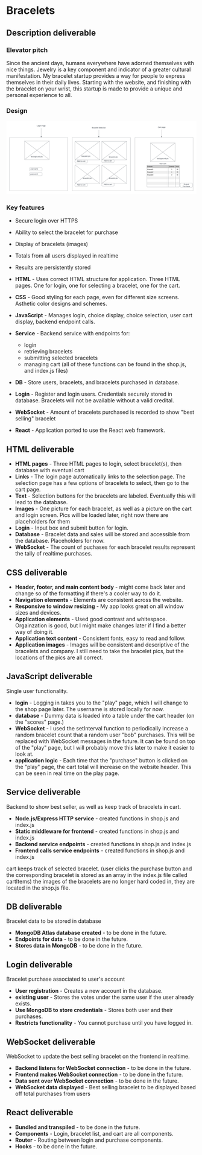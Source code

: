 # Bracelets

## Description deliverable

### Elevator pitch

Since the ancient days, humans everywhere have adorned themselves with nice things. Jewelry is a key component and indicator of a greater cultural manifestation. My bracelet startup provides a way for people to express themselves in their daily lives. Starting with the website, and finishing with the bracelet on your wrist, this startup is made to provide a unique and personal experience to all. 

### Design

![Mock](braceletdiagram.png)

### Key features

- Secure login over HTTPS
- Ability to select the bracelet for purchase
- Display of bracelets (images)
- Totals from all users displayed in realtime
- Results are persistently stored

- **HTML** - Uses correct HTML structure for application. Three HTML pages. One for login, one for selecting a bracelet, one for the cart.
- **CSS** - Good styling for each page, even for different size screens. Asthetic color designs and schemes. 
- **JavaScript** - Manages login, choice display, choice selection, user cart display, backend endpoint calls.
- **Service** - Backend service with endpoints for:
  - login
  - retrieving bracelets
  - submitting selected bracelets
  - managing cart 
  (all of these functions can be found in the shop.js, and index.js files)
- **DB** - Store users, bracelets, and bracelets purchased in database.
- **Login** - Register and login users. Credentials securely stored in database. Bracelets will not be available without a valid credital.
- **WebSocket** - Amount of bracelets purchased is recorded to show "best selling" bracelet 
- **React** - Application ported to use the React web framework.

## HTML deliverable

- **HTML pages** - Three HTML pages to login, select bracelet(s), then database with eventual cart 
- **Links** - The login page automatically links to the selection page. The selection page has a few options of bracelets to select, then go to the cart page. 
- **Text** - Selection buttons for the bracelets are labeled. Eventually this will lead to the database.
- **Images** - One picture for each bracelet, as well as a picture on the cart and login screen. Pics will be loaded later, right now there are placeholders for them
- **Login** - Input box and submit button for login.
- **Database** - Bracelet data and sales will be stored and accessible from the database. Placeholders for now. 
- **WebSocket** - The count of puchases for each bracelet results represent the tally of realtime purchases.

## CSS deliverable

- **Header, footer, and main content body** - might come back later and change so of the formatting if there's a cooler way to do it. 
- **Navigation elements** - Elements are consistent across the website.
- **Responsive to window resizing** - My app looks great on all window sizes and devices.
- **Application elements** - Used good contrast and whitespace. Orgainzation is good, but I might make changes later if I find a better way of doing it. 
- **Application text content** - Consistent fonts, easy to read and follow.
- **Application images** - Images will be consistent and descriptive of the bracelets and company. I still need to take the bracelet pics, but the locations of the pics are all correct.

## JavaScript deliverable

Single user functionality.

- **login** - Logging in takes you to the "play" page, which I will change to the shop page later. The username is stored locally for now. 
- **database** - Dummy data is loaded into a table under the cart header (on the "scores" page.)
- **WebSocket** - I used the setInterval function to periodically increase a random bracelet count that a random user "bob" purchases. This will be replaced with WebSocket messages in the future. It can be found on top of the "play" page, but I will probably move this later to make it easier to look at. 
- **application logic** - Each time that the "purchase" button is clicked on the "play" page, the cart total will increase on the website header. This can be seen in real time on the play page. 

## Service deliverable

Backend to show best seller, as well as keep track of bracelets in cart.

- **Node.js/Express HTTP service** - created functions in shop.js and index.js 
- **Static middleware for frontend** - created functions in shop.js and index.js 
- **Backend service endpoints** - created functions in shop.js and index.js 
- **Frontend calls service endpoints** - created functions in shop.js and index.js  

cart keeps track of selected bracelet. (user clicks the purchase button and the corresponding bracelet is stored as an array in the index.js file called cartItems)
the images of the bracelets are no longer hard coded in, they are located in the shop.js file. 

## DB deliverable

Bracelet data to be stored in database

- **MongoDB Atlas database created** - to be done in the future.
- **Endpoints for data** - to be done in the future.
- **Stores data in MongoDB** - to be done in the future.

## Login deliverable

Bracelet purchase associated to user's account

- **User registration** - Creates a new account in the database.
- **existing user** - Stores the votes under the same user if the user already exists.
- **Use MongoDB to store credentials** - Stores both user and their purchases.
- **Restricts functionality** - You cannot purchase until you have logged in.

## WebSocket deliverable

WebSocket to update the best selling bracelet on the frontend in realtime.

- **Backend listens for WebSocket connection** - to be done in the future.
- **Frontend makes WebSocket connection** - to be done in the future.
- **Data sent over WebSocket connection** - to be done in the future.
- **WebSocket data displayed** - Best selling bracelet to be displayed based off total purchases from users

## React deliverable


- **Bundled and transpiled** - to be done in the future.
- **Components** - Login, bracelet list, and cart are all components.
- **Router** - Routing between login and purchase components.
- **Hooks** - to be done in the future.
